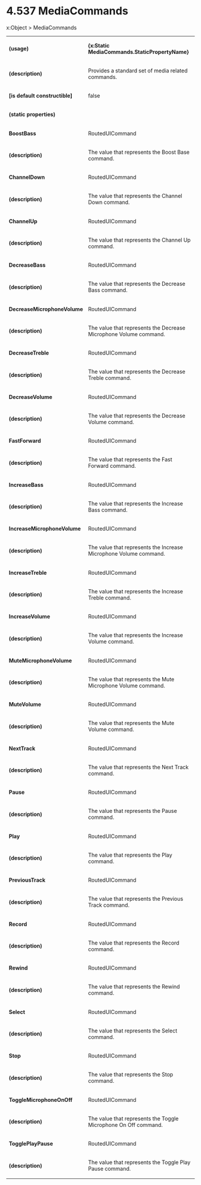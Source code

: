 <html dir="LTR" xmlns:mshelp="http://msdn.microsoft.com/mshelp" xmlns:ddue="http://ddue.schemas.microsoft.com/authoring/2003/5" xmlns:xlink="http://www.w3.org/1999/xlink" xmlns:tool="http://www.microsoft.com/tooltip"><body><input type="hidden" id="userDataCache" class="userDataStyle"><input type="hidden" id="hiddenScrollOffset"><img id="dropDownImage" style="display:none; height:0; width:0;" src="../local/drpdown.gif"><img id="dropDownHoverImage" style="display:none; height:0; width:0;" src="../local/drpdown_orange.gif"><img id="collapseImage" style="display:none; height:0; width:0;" src="../local/collapse.gif"><img id="expandImage" style="display:none; height:0; width:0;" src="../local/exp.gif"><img id="collapseAllImage" style="display:none; height:0; width:0;" src="../local/collall.gif"><img id="expandAllImage" style="display:none; height:0; width:0;" src="../local/expall.gif"><img id="copyImage" style="display:none; height:0; width:0;" src="../local/copycode.gif"><img id="copyHoverImage" style="display:none; height:0; width:0;" src="../local/copycodeHighlight.gif"><div id="header"><h1 class="heading">4.537 MediaCommands</h1></div><div id="mainSection"><div id="mainBody"><div id="allHistory" class="saveHistory" onsave="saveAll()" onload="loadAll()"></div>




<p xmlns:wsd="http://wsdev.schemas.microsoft.com/authoring/2008/2" xmlns:msxsl="urn:schemas-microsoft-com:xslt" xmlns:script="urn:script" xmlns:build="urn:build">
<div id="sectionSection0" class="section" name="collapseableSection"><content xmlns="http://ddue.schemas.microsoft.com/authoring/2003/5" xmlns:wsd="http://wsdev.schemas.microsoft.com/authoring/2008/2" xmlns:msxsl="urn:schemas-microsoft-com:xslt" xmlns:script="urn:script" xmlns:build="urn:build">
				</content></div><div id="sectionSection1" class="section" name="collapseableSection"><content xmlns="http://ddue.schemas.microsoft.com/authoring/2003/5" xmlns:wsd="http://wsdev.schemas.microsoft.com/authoring/2008/2" xmlns:msxsl="urn:schemas-microsoft-com:xslt" xmlns:script="urn:script" xmlns:build="urn:build">
					<p xmlns="">
						<mshelp:link keywords="32151b2e-6b09-45cd-afba-003da191b81a" tabindex="0">x:Object</mshelp:link> &gt; MediaCommands</p>
					<p xmlns=""><b></b></p><table class="ProtocolAuthoredTable" xmlns=""><tr>
								<td>
									<p>
										<b>(usage)</b>
									</p>
								</td>
								<td>
									<p>
										<b>{x:Static MediaCommands.StaticPropertyName}</b>
									</p>
								</td>
							</tr><tr>
							<td>
								<p>
									<b>(description)</b>
								</p>
							</td>
							<td>
								<p>Provides a standard set of media related commands.</p>
							</td>
						</tr><tr>
							<td>
								<p>
									<b>[is default constructible]</b>
								</p>
							</td>
							<td>
								<p>false</p>
							</td>
						</tr><tr>
							<td>
								<p>
									<b>(static properties)</b>
								</p>
							</td>
							<td>
							</td>
						</tr><tr>
							<td>
								<p>
									<b>BoostBass</b>
								</p>
							</td>
							<td>
								<p>
									<mshelp:link keywords="5872591d-46e3-4045-ab20-0de3885d54e5" tabindex="0">RoutedUICommand</mshelp:link>
								</p>
							</td>
						</tr><tr>
							<td>
								<p>
									<b>(description)</b>
								</p>
							</td>
							<td>
								<p>The value that represents the Boost Base command.</p>
							</td>
						</tr><tr>
							<td>
								<p>
									<b>ChannelDown</b>
								</p>
							</td>
							<td>
								<p>
									<mshelp:link keywords="5872591d-46e3-4045-ab20-0de3885d54e5" tabindex="0">RoutedUICommand</mshelp:link>
								</p>
							</td>
						</tr><tr>
							<td>
								<p>
									<b>(description)</b>
								</p>
							</td>
							<td>
								<p>The value that represents the Channel Down command.</p>
							</td>
						</tr><tr>
							<td>
								<p>
									<b>ChannelUp</b>
								</p>
							</td>
							<td>
								<p>
									<mshelp:link keywords="5872591d-46e3-4045-ab20-0de3885d54e5" tabindex="0">RoutedUICommand</mshelp:link>
								</p>
							</td>
						</tr><tr>
							<td>
								<p>
									<b>(description)</b>
								</p>
							</td>
							<td>
								<p>The value that represents the Channel Up command.</p>
							</td>
						</tr><tr>
							<td>
								<p>
									<b>DecreaseBass</b>
								</p>
							</td>
							<td>
								<p>
									<mshelp:link keywords="5872591d-46e3-4045-ab20-0de3885d54e5" tabindex="0">RoutedUICommand</mshelp:link>
								</p>
							</td>
						</tr><tr>
							<td>
								<p>
									<b>(description)</b>
								</p>
							</td>
							<td>
								<p>The value that represents the Decrease Bass command.</p>
							</td>
						</tr><tr>
							<td>
								<p>
									<b>DecreaseMicrophoneVolume</b>
								</p>
							</td>
							<td>
								<p>
									<mshelp:link keywords="5872591d-46e3-4045-ab20-0de3885d54e5" tabindex="0">RoutedUICommand</mshelp:link>
								</p>
							</td>
						</tr><tr>
							<td>
								<p>
									<b>(description)</b>
								</p>
							</td>
							<td>
								<p>The value that represents the Decrease Microphone Volume command.</p>
							</td>
						</tr><tr>
							<td>
								<p>
									<b>DecreaseTreble</b>
								</p>
							</td>
							<td>
								<p>
									<mshelp:link keywords="5872591d-46e3-4045-ab20-0de3885d54e5" tabindex="0">RoutedUICommand</mshelp:link>
								</p>
							</td>
						</tr><tr>
							<td>
								<p>
									<b>(description)</b>
								</p>
							</td>
							<td>
								<p>The value that represents the Decrease Treble command.</p>
							</td>
						</tr><tr>
							<td>
								<p>
									<b>DecreaseVolume</b>
								</p>
							</td>
							<td>
								<p>
									<mshelp:link keywords="5872591d-46e3-4045-ab20-0de3885d54e5" tabindex="0">RoutedUICommand</mshelp:link>
								</p>
							</td>
						</tr><tr>
							<td>
								<p>
									<b>(description)</b>
								</p>
							</td>
							<td>
								<p>The value that represents the Decrease Volume command.</p>
							</td>
						</tr><tr>
							<td>
								<p>
									<b>FastForward</b>
								</p>
							</td>
							<td>
								<p>
									<mshelp:link keywords="5872591d-46e3-4045-ab20-0de3885d54e5" tabindex="0">RoutedUICommand</mshelp:link>
								</p>
							</td>
						</tr><tr>
							<td>
								<p>
									<b>(description)</b>
								</p>
							</td>
							<td>
								<p>The value that represents the Fast Forward command.</p>
							</td>
						</tr><tr>
							<td>
								<p>
									<b>IncreaseBass</b>
								</p>
							</td>
							<td>
								<p>
									<mshelp:link keywords="5872591d-46e3-4045-ab20-0de3885d54e5" tabindex="0">RoutedUICommand</mshelp:link>
								</p>
							</td>
						</tr><tr>
							<td>
								<p>
									<b>(description)</b>
								</p>
							</td>
							<td>
								<p>The value that represents the Increase Bass command.</p>
							</td>
						</tr><tr>
							<td>
								<p>
									<b>IncreaseMicrophoneVolume</b>
								</p>
							</td>
							<td>
								<p>
									<mshelp:link keywords="5872591d-46e3-4045-ab20-0de3885d54e5" tabindex="0">RoutedUICommand</mshelp:link>
								</p>
							</td>
						</tr><tr>
							<td>
								<p>
									<b>(description)</b>
								</p>
							</td>
							<td>
								<p>The value that represents the Increase Microphone Volume command.</p>
							</td>
						</tr><tr>
							<td>
								<p>
									<b>IncreaseTreble</b>
								</p>
							</td>
							<td>
								<p>
									<mshelp:link keywords="5872591d-46e3-4045-ab20-0de3885d54e5" tabindex="0">RoutedUICommand</mshelp:link>
								</p>
							</td>
						</tr><tr>
							<td>
								<p>
									<b>(description)</b>
								</p>
							</td>
							<td>
								<p>The value that represents the Increase Treble command.</p>
							</td>
						</tr><tr>
							<td>
								<p>
									<b>IncreaseVolume</b>
								</p>
							</td>
							<td>
								<p>
									<mshelp:link keywords="5872591d-46e3-4045-ab20-0de3885d54e5" tabindex="0">RoutedUICommand</mshelp:link>
								</p>
							</td>
						</tr><tr>
							<td>
								<p>
									<b>(description)</b>
								</p>
							</td>
							<td>
								<p>The value that represents the Increase Volume command.</p>
							</td>
						</tr><tr>
							<td>
								<p>
									<b>MuteMicrophoneVolume</b>
								</p>
							</td>
							<td>
								<p>
									<mshelp:link keywords="5872591d-46e3-4045-ab20-0de3885d54e5" tabindex="0">RoutedUICommand</mshelp:link>
								</p>
							</td>
						</tr><tr>
							<td>
								<p>
									<b>(description)</b>
								</p>
							</td>
							<td>
								<p>The value that represents the Mute Microphone Volume command.</p>
							</td>
						</tr><tr>
							<td>
								<p>
									<b>MuteVolume</b>
								</p>
							</td>
							<td>
								<p>
									<mshelp:link keywords="5872591d-46e3-4045-ab20-0de3885d54e5" tabindex="0">RoutedUICommand</mshelp:link>
								</p>
							</td>
						</tr><tr>
							<td>
								<p>
									<b>(description)</b>
								</p>
							</td>
							<td>
								<p>The value that represents the Mute Volume command.</p>
							</td>
						</tr><tr>
							<td>
								<p>
									<b>NextTrack</b>
								</p>
							</td>
							<td>
								<p>
									<mshelp:link keywords="5872591d-46e3-4045-ab20-0de3885d54e5" tabindex="0">RoutedUICommand</mshelp:link>
								</p>
							</td>
						</tr><tr>
							<td>
								<p>
									<b>(description)</b>
								</p>
							</td>
							<td>
								<p>The value that represents the Next Track command.</p>
							</td>
						</tr><tr>
							<td>
								<p>
									<b>Pause</b>
								</p>
							</td>
							<td>
								<p>
									<mshelp:link keywords="5872591d-46e3-4045-ab20-0de3885d54e5" tabindex="0">RoutedUICommand</mshelp:link>
								</p>
							</td>
						</tr><tr>
							<td>
								<p>
									<b>(description)</b>
								</p>
							</td>
							<td>
								<p>The value that represents the Pause command.</p>
							</td>
						</tr><tr>
							<td>
								<p>
									<b>Play</b>
								</p>
							</td>
							<td>
								<p>
									<mshelp:link keywords="5872591d-46e3-4045-ab20-0de3885d54e5" tabindex="0">RoutedUICommand</mshelp:link>
								</p>
							</td>
						</tr><tr>
							<td>
								<p>
									<b>(description)</b>
								</p>
							</td>
							<td>
								<p>The value that represents the Play command.</p>
							</td>
						</tr><tr>
							<td>
								<p>
									<b>PreviousTrack</b>
								</p>
							</td>
							<td>
								<p>
									<mshelp:link keywords="5872591d-46e3-4045-ab20-0de3885d54e5" tabindex="0">RoutedUICommand</mshelp:link>
								</p>
							</td>
						</tr><tr>
							<td>
								<p>
									<b>(description)</b>
								</p>
							</td>
							<td>
								<p>The value that represents the Previous Track command.</p>
							</td>
						</tr><tr>
							<td>
								<p>
									<b>Record</b>
								</p>
							</td>
							<td>
								<p>
									<mshelp:link keywords="5872591d-46e3-4045-ab20-0de3885d54e5" tabindex="0">RoutedUICommand</mshelp:link>
								</p>
							</td>
						</tr><tr>
							<td>
								<p>
									<b>(description)</b>
								</p>
							</td>
							<td>
								<p>The value that represents the Record command.</p>
							</td>
						</tr><tr>
							<td>
								<p>
									<b>Rewind</b>
								</p>
							</td>
							<td>
								<p>
									<mshelp:link keywords="5872591d-46e3-4045-ab20-0de3885d54e5" tabindex="0">RoutedUICommand</mshelp:link>
								</p>
							</td>
						</tr><tr>
							<td>
								<p>
									<b>(description)</b>
								</p>
							</td>
							<td>
								<p>The value that represents the Rewind command.</p>
							</td>
						</tr><tr>
							<td>
								<p>
									<b>Select</b>
								</p>
							</td>
							<td>
								<p>
									<mshelp:link keywords="5872591d-46e3-4045-ab20-0de3885d54e5" tabindex="0">RoutedUICommand</mshelp:link>
								</p>
							</td>
						</tr><tr>
							<td>
								<p>
									<b>(description)</b>
								</p>
							</td>
							<td>
								<p>The value that represents the Select command.</p>
							</td>
						</tr><tr>
							<td>
								<p>
									<b>Stop</b>
								</p>
							</td>
							<td>
								<p>
									<mshelp:link keywords="5872591d-46e3-4045-ab20-0de3885d54e5" tabindex="0">RoutedUICommand</mshelp:link>
								</p>
							</td>
						</tr><tr>
							<td>
								<p>
									<b>(description)</b>
								</p>
							</td>
							<td>
								<p>The value that represents the Stop command.</p>
							</td>
						</tr><tr>
							<td>
								<p>
									<b>ToggleMicrophoneOnOff</b>
								</p>
							</td>
							<td>
								<p>
									<mshelp:link keywords="5872591d-46e3-4045-ab20-0de3885d54e5" tabindex="0">RoutedUICommand</mshelp:link>
								</p>
							</td>
						</tr><tr>
							<td>
								<p>
									<b>(description)</b>
								</p>
							</td>
							<td>
								<p>The value that represents the Toggle Microphone On Off command.</p>
							</td>
						</tr><tr>
							<td>
								<p>
									<b>TogglePlayPause</b>
								</p>
							</td>
							<td>
								<p>
									<mshelp:link keywords="5872591d-46e3-4045-ab20-0de3885d54e5" tabindex="0">RoutedUICommand</mshelp:link>
								</p>
							</td>
						</tr><tr>
							<td>
								<p>
									<b>(description)</b>
								</p>
							</td>
							<td>
								<p>The value that represents the Toggle Play Pause command.</p>
							</td>
						</tr></table>
				</content></div><!--[if gte IE 5]>
			<tool:tip element="languageFilterToolTip" avoidmouse="false"/>
		<![endif]--></div><a name="feedback"></a><span></span></div></body></html>
